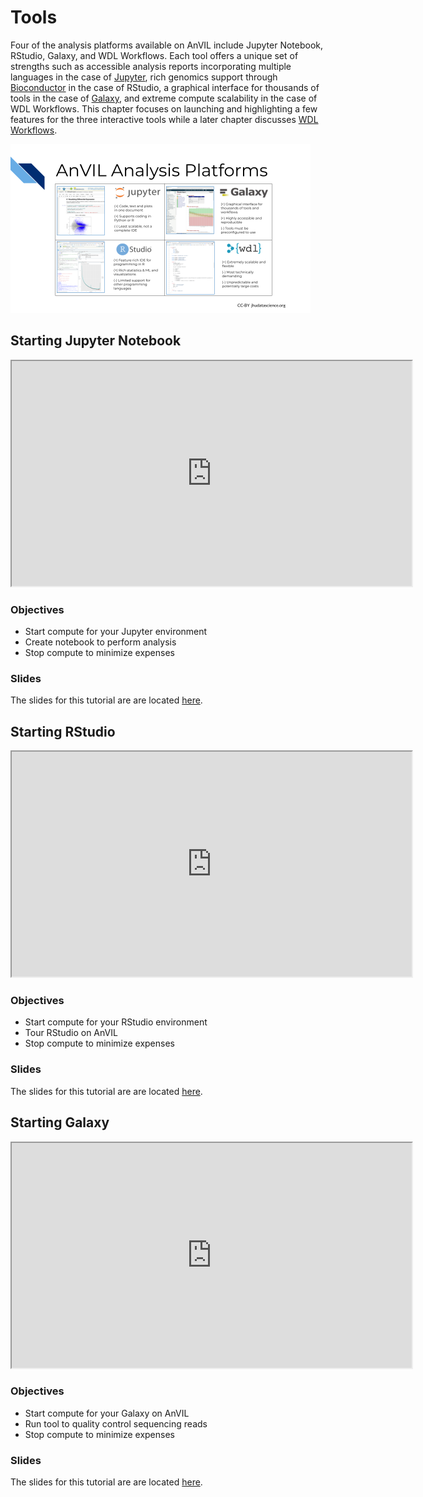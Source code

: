 # Tools

Four of the analysis platforms available on AnVIL include Jupyter Notebook, RStudio, Galaxy, and WDL Workflows.  Each tool offers a unique set of strengths such as accessible analysis reports incorporating multiple languages in the case of [Jupyter](https://anvilproject.org/learn/interactive-analysis/getting-started-with-jupyter-notebooks), rich genomics support through [Bioconductor](https://anvilproject.org/learn/interactive-analysis/getting-started-with-bioconductor) in the case of RStudio, a graphical interface for thousands of tools in the case of [Galaxy](https://anvilproject.org/learn/interactive-analysis/getting-started-with-galaxy), and extreme compute scalability in the case of WDL Workflows.  This chapter focuses on launching and highlighting a few features for the three interactive tools while a later chapter discusses [WDL Workflows](workflows.html).

<img src="06-tools_files/figure-html//1_CXM3bVvauH6eahRg94zjC6fc6NGDrrnCt33jAABPRk_geb3ae37d4e_0_10.png" width="480" />

## Starting Jupyter Notebook

<iframe src="https://drive.google.com/file/d/1ZhPYFy4zuAHhPhF6T4pUgSReBmPJM-wg/preview" width="640" height="360" allow="autoplay"></iframe>

### Objectives

- Start compute for your Jupyter environment
- Create notebook to perform analysis
- Stop compute to minimize expenses

### Slides

The slides for this tutorial are are located [here](https://docs.google.com/presentation/d/1GYUP874Qd7K3S0Ls6iWY_M4jywpRb53qw0f78OBCFwk).

## Starting RStudio

<iframe src="https://drive.google.com/file/d/1v72ZG8JIRDUaewFQgGfcCO_qoM4eYmYX/preview" width="640" height="360" allow="autoplay"></iframe>

### Objectives

- Start compute for your RStudio environment
- Tour RStudio on AnVIL
- Stop compute to minimize expenses

### Slides

The slides for this tutorial are are located [here](https://docs.google.com/presentation/d/1eypYLLqD11-NwHLs4adGpcuSB07dYEJfAaALSMvgzqw).

## Starting Galaxy

<iframe src="https://drive.google.com/file/d/16QEY8x-gBsUkKEeO3w_H-I4SLIBPloXd/preview" width="640" height="360" allow="autoplay"></iframe>

### Objectives

- Start compute for your Galaxy on AnVIL
- Run tool to quality control sequencing reads
- Stop compute to minimize expenses

### Slides

The slides for this tutorial are are located [here](https://docs.google.com/presentation/d/1yYCg4cPVBMMDghT17B4XzROieqyMH99Ex9nMm_Scm9Q).
